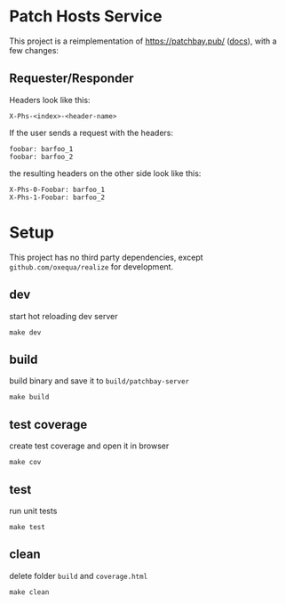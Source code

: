 # Patch Hosts Service

This project is a reimplementation of https://patchbay.pub/ ([docs](https://patchbay.pub/docs/index.html)),
with a few changes:

## Requester/Responder

Headers look like this:
```
X-Phs-<index>-<header-name>
```

If the user sends a request with the headers:
```
foobar: barfoo_1
foobar: barfoo_2
```
the resulting headers on the other side look like this:
```
X-Phs-0-Foobar: barfoo_1
X-Phs-1-Foobar: barfoo_2
```

# Setup

This project has no third party dependencies, except `github.com/oxequa/realize` for development.

## dev
start hot reloading dev server

```
make dev
```

## build
build binary and save it to `build/patchbay-server`

```
make build
```

## test coverage
create test coverage and open it in browser

```
make cov
```

## test
run unit tests

```
make test
```

## clean
delete folder `build` and `coverage.html`

```
make clean
```